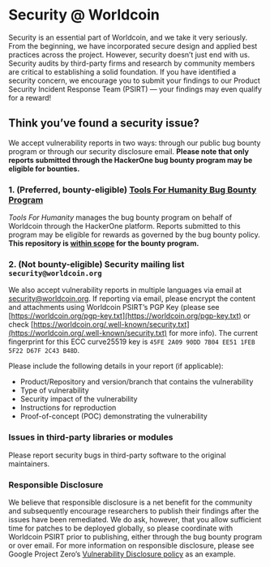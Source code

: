 # Security @ Worldcoin

Security is an essential part of Worldcoin, and we take it very seriously. From
the beginning, we have incorporated secure design and applied best practices
across the project. However, security doesn’t just end with us. Security audits
by third-party firms and research by community members are critical to
establishing a solid foundation. If you have identified a security concern, we
encourage you to submit your findings to our Product Security Incident Response
Team (PSIRT) — your findings may even qualify for a reward!

## Think you’ve found a security issue?

We accept vulnerability reports in two ways: through our public bug bounty
program or through our security disclosure email. **Please note that only
reports submitted through the HackerOne bug bounty program may be eligible for
bounties.**

### 1. (Preferred, bounty-eligible) [Tools For Humanity Bug Bounty Program](https://hackerone.com/toolsforhumanity)

_Tools For Humanity_ manages the bug bounty program on behalf of Worldcoin
through the HackerOne platform. Reports submitted to this program may be
eligible for rewards as governed by the bug bounty policy. **This repository is
[within scope](https://hackerone.com/toolsforhumanity/policy_scopes) for the
bounty program.**

### 2. (Not bounty-eligible) Security mailing list `security@worldcoin.org`

We also accept vulnerability reports in multiple languages via email at
[security@worldcoin.org](mailto:security@worldcoin.org). If reporting via email,
please encrypt the content and attachments using Worldcoin PSIRT’s PGP Key
(please see
[https://worldcoin.org/pgp-key.txt](https://worldcoin.org/pgp-key.txt) or check
[https://worldcoin.org/.well-known/security.txt](https://worldcoin.org/.well-known/security.txt)
for more info). The current fingerprint for this ECC curve25519 key is
`45FE 2A09 90DD 7B04 EE51 1FEB 5F22 D67F 2C43 B48D`.

Please include the following details in your report (if applicable):

- Product/Repository and version/branch that contains the vulnerability
- Type of vulnerability
- Security impact of the vulnerability
- Instructions for reproduction
- Proof-of-concept (POC) demonstrating the vulnerability

### Issues in third-party libraries or modules

Please report security bugs in third-party software to the original maintainers.

### Responsible Disclosure

We believe that responsible disclosure is a net benefit for the community and
subsequently encourage researchers to publish their findings after the issues
have been remediated. We do ask, however, that you allow sufficient time for
patches to be deployed globally, so please coordinate with Worldcoin PSIRT prior
to publishing, either through the bug bounty program or over email. For more
information on responsible disclosure, please see Google Project Zero’s
[Vulnerability Disclosure policy](https://googleprojectzero.blogspot.com/p/vulnerability-disclosure-policy.html)
as an example.
